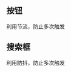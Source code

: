 ## 按钮
利用节流，防止多次触发
<preview path="./examples/Button.vue" title="按钮" description="避免重复点击的按钮"></preview>

## 搜索框
利用防抖，防止多次触发
<preview path="./examples/SearchInput.vue" title="搜索框" description="避免重复触发"></preview>